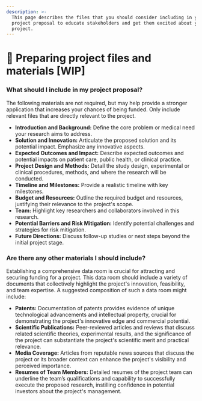 ```yaml
---
description: >-
  This page describes the files that you should consider including in your
  project proposal to educate stakeholders and get them excited about your
  project.
---
```


# 📂 Preparing project files and materials \[WIP]

### What should I include in my project proposal?

The following materials are not required, but may help provide a stronger application that increases your chances of being funded. Only include relevant files that are directly relevant to the project.

* **Introduction and Background:** Define the core problem or medical need your research aims to address.
* **Solution and Innovation:** Articulate the proposed solution and its potential impact. Emphasize any innovative aspects.
* **Expected Outcomes and Impact:** Describe expected outcomes and potential impacts on patient care, public health, or clinical practice.
* **Project Design and Methods:** Detail the study design, experimental or clinical procedures, methods, and where the research will be conducted.
* **Timeline and Milestones:** Provide a realistic timeline with key milestones.
* **Budget and Resources:** Outline the required budget and resources, justifying their relevance to the project's scope.
* **Team:** Highlight key researchers and collaborators involved in this research.
* **Potential Barriers and Risk Mitigation:** Identify potential challenges and strategies for risk mitigation.
* **Future Directions:** Discuss follow-up studies or next steps beyond the initial project stage.

### Are there any other materials I should include?

Establishing a comprehensive data room is crucial for attracting and securing funding for a project. This data room should include a variety of documents that collectively highlight the project's innovation, feasibility, and team expertise. A suggested composition of such a data room might include:

* **Patents:** Documentation of patents provides evidence of unique technological advancements and intellectual property, crucial for demonstrating the project's innovative edge and commercial potential.&#x20;
* **Scientific Publications:** Peer-reviewed articles and reviews that discuss related scientific theories, experimental results, and the significance of the project can substantiate the project's scientific merit and practical relevance.&#x20;
* **Media Coverage:** Articles from reputable news sources that discuss the project or its broader context can enhance the project's visibility and perceived importance.&#x20;
* **Resumes of Team Members:** Detailed resumes of the project team can underline the team’s qualifications and capability to successfully execute the proposed research, instilling confidence in potential investors about the project's management.

